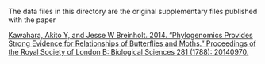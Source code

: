 The data files in this directory are the original supplementary files published with the paper  
  
[Kawahara, Akito Y, and Jesse W Breinholt. 2014. “Phylogenomics Provides Strong Evidence for Relationships of Butterflies and Moths.” Proceedings of the Royal Society of London B: Biological Sciences 281 (1788): 20140970.
](http://rspb.royalsocietypublishing.org/content/281/1788/20140970)